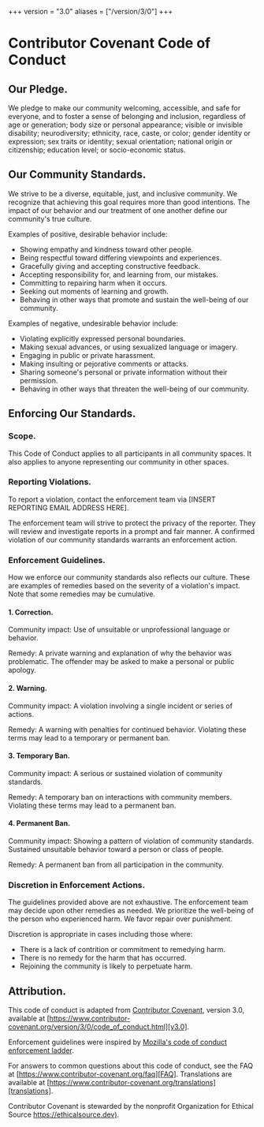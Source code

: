 +++
version = "3.0"
aliases = ["/version/3/0"]
+++

# Contributor Covenant Code of Conduct

## Our Pledge.

We pledge to make our community welcoming, accessible, and safe for everyone, and to foster a sense of belonging and inclusion, regardless of age or generation; body size or personal appearance; visible or invisible disability; neurodiversity; ethnicity, race, caste, or color; gender identity or expression; sex traits or identity; sexual orientation; national origin or citizenship; education level; or socio-economic status. 

## Our Community Standards.

We strive to be a diverse, equitable, just, and inclusive community. We recognize that achieving this goal requires more than good intentions. The impact of our behavior and our treatment of one another define our community's true culture.

Examples of positive, desirable behavior include:

* Showing empathy and kindness toward other people.
* Being respectful toward differing viewpoints and experiences.
* Gracefully giving and accepting constructive feedback.
* Accepting responsibility for, and learning from, our mistakes.
* Committing to repairing harm when it occurs.
* Seeking out moments of learning and growth.
* Behaving in other ways that promote and sustain the well-being of our community.

Examples of negative, undesirable behavior include:

* Violating explicitly expressed personal boundaries.
* Making sexual advances, or using sexualized language or imagery.
* Engaging in public or private harassment.
* Making insulting or pejorative comments or attacks.
* Sharing someone's personal or private information without their permission.
* Behaving in other ways that threaten the well-being of our community.

## Enforcing Our Standards.

### Scope.

This Code of Conduct applies to all participants in all community spaces. It also applies to anyone representing our community in other spaces.

### Reporting Violations.

To report a violation, contact the enforcement team via [INSERT REPORTING EMAIL ADDRESS HERE].

The enforcement team will strive to protect the privacy of the reporter. They will review and investigate reports in a prompt and fair manner. A confirmed violation of our community standards warrants an enforcement action.

### Enforcement Guidelines.
How we enforce our community standards also reflects our culture. These are examples of remedies based on the severity of a violation's impact. Note that some remedies may be cumulative.

#### 1. Correction.
Community impact: Use of unsuitable or unprofessional language or behavior.

Remedy: A private warning and explanation of why the behavior was problematic. The offender may be asked to make a personal or public apology.

#### 2. Warning.

Community impact: A violation involving a single incident or series of actions.

Remedy: A warning with penalties for continued behavior. Violating these terms may lead to a temporary or permanent ban.

#### 3. Temporary Ban.

Community impact: A serious or sustained violation of community standards.

Remedy: A temporary ban on interactions with community members. Violating these terms may lead to a permanent ban.

#### 4. Permanent Ban.

Community impact: Showing a pattern of violation of community standards. Sustained unsuitable behavior toward a person or class of people.

Remedy: A permanent ban from all participation in the community.

### Discretion in Enforcement Actions.

The guidelines provided above are not exhaustive. The enforcement team may decide upon other remedies as needed. We prioritize the well-being of the person who experienced harm. We favor repair over punishment. 

Discretion is appropriate in cases including those where:

* There is a lack of contrition or commitment to remedying harm.
* There is no remedy for the harm that has occurred. 
* Rejoining the community is likely to perpetuate harm.

## Attribution.

This code of conduct is adapted from [Contributor Covenant][homepage],
version 3.0, available at
[https://www.contributor-covenant.org/version/3/0/code_of_conduct.html][v3.0].

Enforcement guidelines were inspired by 
[Mozilla's code of conduct enforcement ladder][Mozilla CoC].

For answers to common questions about this code of conduct, see the FAQ at
[https://www.contributor-covenant.org/faq][FAQ]. Translations are available 
at [https://www.contributor-covenant.org/translations][translations].

Contributor Covenant is stewarded by the nonprofit Organization for Ethical Source [https://ethicalsource.dev)][OES].

[homepage]: https://www.contributor-covenant.org
[v3.0]: https://www.contributor-covenant.org/version/3/0/code_of_conduct.html
[Mozilla CoC]: https://github.com/mozilla/diversity
[FAQ]: https://www.contributor-covenant.org/faq
[translations]: https://www.contributor-covenant.org/translations
[OES]: https://ethicalsource.dev
